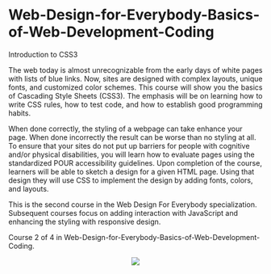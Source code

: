 # Web-Design-for-Everybody-Basics-of-Web-Development-Coding 
Introduction to CSS3
<p align="justify">
The web today is almost unrecognizable from the early days of white pages with lists of blue links.  Now, sites are designed with complex layouts, unique fonts, and customized color schemes.   This course will show you the basics of Cascading Style Sheets (CSS3).  The emphasis will be on learning how to write CSS rules, how to test code, and how to establish good programming habits.     

When done correctly, the styling of a webpage can take enhance your page.   When done incorrectly the result can be worse than no styling at all.    To ensure that your sites do not put up  barriers for people with cognitive and/or physical disabilities, you will learn how to evaluate pages using the standardized POUR accessibility guidelines.    Upon completion of the course, learners will be able to sketch a design for a given HTML page.  Using that design they will use CSS to implement the design by adding fonts, colors, and  layouts.    

This is the second course in the Web Design For Everybody specialization.   Subsequent courses focus on adding interaction with JavaScript and enhancing the styling with responsive design.

Course 2 of 4 in Web-Design-for-Everybody-Basics-of-Web-Development-Coding.
</p>
<p align="center">
<img src="https://user-images.githubusercontent.com/47467891/183533817-666f662a-7731-4c15-b134-5d5e24dfec57.png">
</p>
